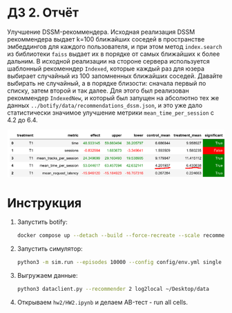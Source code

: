# ДЗ 2. Отчёт

Улучшение DSSM-рекоммендера. Исходная реализация DSSM рекоммендера выдает k=100 ближайших соседей в пространстве эмбеддингов для каждого пользователя, и при этом метод `index.search` из библиотеки `faiss` выдает их в порядке от самых ближайших к более дальним. В исходной реализации на стороне сервера используется шаблонный рекоменндер `Indexed`, которые каждый раз для юзера выбирает случайный из 100 запомненных ближайших соседей. Давайте выбирать не случайный, а в порядке близости: сначала первый по списку, затем второй и так далее. Для этого был реализован рекоммендер `IndexedNew`, и который был запущен на абсолютно тех же данных `../botify/data/recommendations_dssm.json`, и это уже дало статистически значимое улучшение метрики `mean_time_per_session` с 4.2 до 6.4.

![](./ab.png)



# Инструкция

1. Запустить botify:
    ```sh
    docker compose up --detach --build --force-recreate --scale recommender=2
    ```
2. Запустить симулятор:
    ```sh
    python3 -m sim.run --episodes 10000 --config config/env.yml single --recommender remote --seed 228
    ```
3. Выгружаем данные:
    ```sh
    python3 dataclient.py --recommender 2 log2local ~/Desktop/data
    ```
4. Открываем `hw2/HW2.ipynb` и делаем AB-тест - run all cells.
